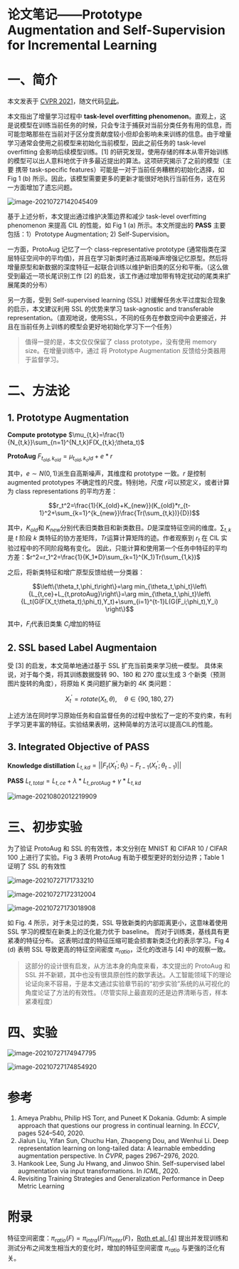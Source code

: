 # 论文笔记——Prototype Augmentation and Self-Supervision for Incremental Learning


# 一、简介

本文发表于 [CVPR 2021](https://openaccess.thecvf.com/content/CVPR2021/papers/Zhu_Prototype_Augmentation_and_Self-Supervision_for_Incremental_Learning_CVPR_2021_paper.pdf)，随文代码[见此](https://github.com/Impression2805/CVPR21_PASS)。

本文指出了增量学习过程中 **task-level overfitting phenomenon**。直观上，这是说模型在训练当前任务的时候，只会专注于捕获对当前分类任务有用的信息，而可能忽略那些在当前对于区分度贡献度较小但却会影响未来训练的信息。由于增量学习通常会使用之前模型来初始化当前模型，因此之前任务的 task-level overfitting 会影响后续模型训练。[1] 的研究发现，使用存储的样本从零开始训练的模型可以出人意料地优于许多最近提出的算法。这项研究揭示了之前的模型（主要 携带 task-specific features）可能是一对于当前任务糟糕的初始化选择，如 Fig 1 (b) 所示。因此，该模型需要更多的更新才能很好地执行当前任务，这在另一方面增加了遗忘问题。



![image-20210727142045409](https://i.loli.net/2021/07/27/cDVWO5rH2ujo9k1.png)

基于上述分析，本文提出通过维护决策边界和减少 task-level overfitting phenomenon 来提高 CIL 的性能，如 Fig 1 (a) 所示。本文所提出的 **PASS** 主要包括：1）Prototype Augmentation; 2) Self-Supervision。

一方面，ProtoAug 记忆了一个 class-representative prototype (通常指类在深层特征空间中的平均值)，并且在学习新类时通过高斯噪声增强记忆原型。然后将增量原型和新数据的深度特征一起联合训练以维护新旧类的区分和平衡。（这么做受到最近一项长尾识别工作 [2] 的启发，该工作通过增加带有特定扰动的尾类来扩展尾类的分布）

另一方面，受到 Self-supervised learning (SSL) 对缓解任务水平过度拟合现象的启示，本文建议利用 SSL 的优势来学习 task-agnostic and transferable representation。（直观地说，使用SSL，不同的任务在参数空间中会更接近，并且在当前任务上训练的模型会更好地初始化学习下一个任务）

> 值得一提的是，本文仅仅保留了 class prototype，没有使用 memory size。在增量训练中，通过 将 Prototype Augmentation 反馈给分类器用于监督学习。



# 二、方法论

## 1. Prototype Augmentation

**Compute prototype**	$\mu_{t,k}=\frac{1}{N_{t,k}}\sum_{n=1}^{N_t,k}F(X_{t,k};\theta_t)$​



**ProtoAug**	$F_{t_{old},k_{old}}=\mu_{t_{old},k_old}+e*r$

其中，$e\sim N(0,1)$​ 派生自高斯噪声，其维度和 prototype 一致。$r$​ 是控制 augmented prototypes 不确定性的尺度。特别地，尺度 $r$​​​ 可以预定义，或者计算为 class representations 的平均方差：

$$r_t^2=\frac{1}{K_{old}+K_{new}}(K_{old}*r_{t-1}^2+\sum_{k=1}^{k_{new}}\frac{Tr(\sum_{t,k})}{D})$$

其中，$K_{old}$​ 和 $K_{new}$​ 分别代表旧类数目和新类数目。$D$​ 是深度特征空间的维度。$\sum_{t,k}$​ 是 $t$​ 阶段 $k$​ 类特征的协方差矩阵，$Tr$​ 运算计算矩阵的迹。作者观察到 $r_t$​​​ 在 CIL 实验过程中的不同阶段略有变化。 因此，只能计算和使用第一个任务中特征的平均方差：$r^2=r_1^2=\frac{1}{K_1*D}\sum_{k=1}^{K_1}Tr(\sum_{1,k})$

之后，将新类特征和增广原型反馈给统一分类器：

$$\left\{\theta_t,\phi_t\right\}=\arg min_{\theta_t,\phi_t}\left\{L_{t,ce}+L_{t,protoAug}\right\}=\arg min_{\theta_t,\phi_t}\left\{L_t(G(F(X_t;\theta_t);\phi_t),Y_t)+\sum_{i=1}^{t-1}L(G(F_i;\phi_t),Y_i) \right\}$$

其中，$F_i$代表旧类集 $C_i$增加的特征



## 2. SSL based Label Augmentaion

受 [3] 的启发，本文简单地通过基于 SSL 扩充当前类来学习统一模型。 具体来说，对于每个类，将其训练数据旋转 90、180 和 270 度以生成 3 个新类（预测图片旋转的角度），将原始 K 类问题扩展为新的 4K 类问题：

$$X_t^{'}=rotate(X_t,\theta),\quad \theta \in \left\{90,180,27\right\}$$

上述方法在同时学习原始任务和自监督任务的过程中放松了一定的不变约束，有利于学习更丰富的特征。实验结果表明，这种简单的方法可以提高CIL的性能。



## 3. Integrated Objective of PASS

**Knowledge distillation**	$L_{t,kd}=||F_t(X_t^{'};\theta_t)-F_{t-1}(X_t^{'};\theta_{t-1})||$



**PASS**	$L_{t,total}=L_{t,ce}+\lambda*L_{t,protAug}+\gamma*L_{t,kd}$



![image-20210802012219909](C:/Users/25221/AppData/Roaming/Typora/typora-user-images/image-20210802012219909.png)



# 三、初步实验

为了验证 ProtoAug 和 SSL 的有效性，本文分别在 MNIST 和 CIFAR 10 / CIFAR 100 上进行了实验。Fig 3 表明 ProtoAug 有助于模型更好的划分边界；Table 1 证明了 SSL 的有效性



![image-20210727171733210](https://i.loli.net/2021/07/27/ZvMrOlHwjbBaR1c.png)

![image-20210727172312004](https://i.loli.net/2021/07/27/bgMIvzS13HVp5P9.png)

![image-20210727173018908](https://i.loli.net/2021/07/27/MO8ktG6CEquzSQ7.png)

如 Fig. 4 所示，对于未见过的类，SSL 导致新类的内部距离更小，这意味着使用 SSL 学习的模型在新类上的泛化能力优于 baseline。 而对于训练类，基线具有更紧凑的特征分布。 这表明过度的特征压缩可能会损害新类泛化的表示学习。Fig 4 (d) 表明 SSL 导致更高的特征空间密度 $π_{ratio}$，泛化的改进与 [4] 中的观察一致。



> 这部分的设计很有启发，从方法本身的角度来看，本文提出的 ProtoAug 和 SSL 并不新颖，其中也没有很具原创性的数学表达。人工智能领域下的理论论证向来不容易，于是本文通过实验章节前的“初步实验”系统的从可视化的角度论证了方法的有效性。（尽管实际上最直观的还是边界清晰与否，样本紧凑程度）



# 四、实验

![image-20210727174947795](https://i.loli.net/2021/07/27/x7CZpnEi1chQG6D.png)

![image-20210727174854920](https://i.loli.net/2021/07/27/YbU1a295hFVDu7Z.png)







# 参考

1. Ameya Prabhu, Philip HS Torr, and Puneet K Dokania. Gdumb: A simple approach that questions our progress in continual learning. In *ECCV*, pages 524–540, 2020.
2. Jialun Liu, Yifan Sun, Chuchu Han, Zhaopeng Dou, and Wenhui Li. Deep representation learning on long-tailed data: A learnable embedding augmentation perspective. In *CVPR*, pages 2967–2976, 2020.
3. Hankook Lee, Sung Ju Hwang, and Jinwoo Shin. Self-supervised label augmentation via input transformations. In *ICML*, 2020.
4. Revisiting Training Strategies and Generalization Performance in Deep Metric Learning





# 附录

特征空间密度：$π_{ratio}(F) = π_{intra}(F)/π_{inter}(F)$，[Roth et al. [4]](http://proceedings.mlr.press/v119/roth20a.html) 提出并发现训练和测试分布之间发生相当大的变化时，增加的特征空间密度 $π_{ratio}$ 与更强的泛化有关。


